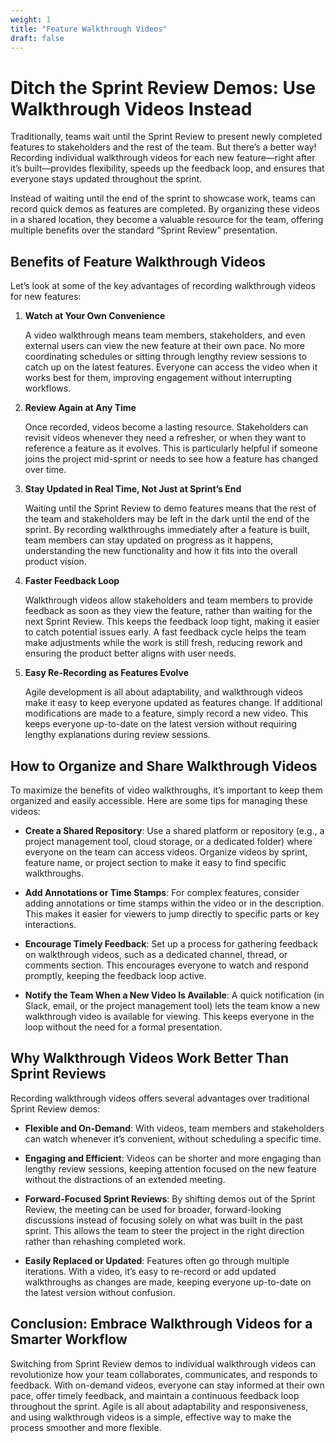 ```yaml
---
weight: 1
title: "Feature Walkthrough Videos"
draft: false
---
```


# Ditch the Sprint Review Demos: Use Walkthrough Videos Instead

Traditionally, teams wait until the Sprint Review to present newly completed features to stakeholders and the rest of the team. But there’s a better way! Recording individual walkthrough videos for each new feature—right after it’s built—provides flexibility, speeds up the feedback loop, and ensures that everyone stays updated throughout the sprint.

Instead of waiting until the end of the sprint to showcase work, teams can record quick demos as features are completed. By organizing these videos in a shared location, they become a valuable resource for the team, offering multiple benefits over the standard “Sprint Review” presentation.

## Benefits of Feature Walkthrough Videos

Let’s look at some of the key advantages of recording walkthrough videos for new features:

1. **Watch at Your Own Convenience**

   A video walkthrough means team members, stakeholders, and even external users can view the new feature at their own pace. No more coordinating schedules or sitting through lengthy review sessions to catch up on the latest features. Everyone can access the video when it works best for them, improving engagement without interrupting workflows.

2. **Review Again at Any Time**

   Once recorded, videos become a lasting resource. Stakeholders can revisit videos whenever they need a refresher, or when they want to reference a feature as it evolves. This is particularly helpful if someone joins the project mid-sprint or needs to see how a feature has changed over time.

3. **Stay Updated in Real Time, Not Just at Sprint’s End**

   Waiting until the Sprint Review to demo features means that the rest of the team and stakeholders may be left in the dark until the end of the sprint. By recording walkthroughs immediately after a feature is built, team members can stay updated on progress as it happens, understanding the new functionality and how it fits into the overall product vision.

4. **Faster Feedback Loop**

   Walkthrough videos allow stakeholders and team members to provide feedback as soon as they view the feature, rather than waiting for the next Sprint Review. This keeps the feedback loop tight, making it easier to catch potential issues early. A fast feedback cycle helps the team make adjustments while the work is still fresh, reducing rework and ensuring the product better aligns with user needs.

5. **Easy Re-Recording as Features Evolve**

   Agile development is all about adaptability, and walkthrough videos make it easy to keep everyone updated as features change. If additional modifications are made to a feature, simply record a new video. This keeps everyone up-to-date on the latest version without requiring lengthy explanations during review sessions.

## How to Organize and Share Walkthrough Videos

To maximize the benefits of video walkthroughs, it’s important to keep them organized and easily accessible. Here are some tips for managing these videos:

- **Create a Shared Repository**: Use a shared platform or repository (e.g., a project management tool, cloud storage, or a dedicated folder) where everyone on the team can access videos. Organize videos by sprint, feature name, or project section to make it easy to find specific walkthroughs.

- **Add Annotations or Time Stamps**: For complex features, consider adding annotations or time stamps within the video or in the description. This makes it easier for viewers to jump directly to specific parts or key interactions.

- **Encourage Timely Feedback**: Set up a process for gathering feedback on walkthrough videos, such as a dedicated channel, thread, or comments section. This encourages everyone to watch and respond promptly, keeping the feedback loop active.

- **Notify the Team When a New Video Is Available**: A quick notification (in Slack, email, or the project management tool) lets the team know a new walkthrough video is available for viewing. This keeps everyone in the loop without the need for a formal presentation.

## Why Walkthrough Videos Work Better Than Sprint Reviews

Recording walkthrough videos offers several advantages over traditional Sprint Review demos:

- **Flexible and On-Demand**: With videos, team members and stakeholders can watch whenever it’s convenient, without scheduling a specific time.

- **Engaging and Efficient**: Videos can be shorter and more engaging than lengthy review sessions, keeping attention focused on the new feature without the distractions of an extended meeting.

- **Forward-Focused Sprint Reviews**: By shifting demos out of the Sprint Review, the meeting can be used for broader, forward-looking discussions instead of focusing solely on what was built in the past sprint. This allows the team to steer the project in the right direction rather than rehashing completed work.

- **Easily Replaced or Updated**: Features often go through multiple iterations. With a video, it’s easy to re-record or add updated walkthroughs as changes are made, keeping everyone up-to-date on the latest version without confusion.

## Conclusion: Embrace Walkthrough Videos for a Smarter Workflow

Switching from Sprint Review demos to individual walkthrough videos can revolutionize how your team collaborates, communicates, and responds to feedback. With on-demand videos, everyone can stay informed at their own pace, offer timely feedback, and maintain a continuous feedback loop throughout the sprint. Agile is all about adaptability and responsiveness, and using walkthrough videos is a simple, effective way to make the process smoother and more flexible.

